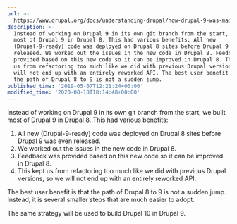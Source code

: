 ```yaml
---
url: >-
  https://www.drupal.org/docs/understanding-drupal/how-drupal-9-was-made-and-what-is-included/how-and-why-we-deprecated-code
description: >-
  Instead of working on Drupal 9 in its own git branch from the start, we built
  most of Drupal 9 in Drupal 8. This had various benefits: All new
  (Drupal-9-ready) code was deployed on Drupal 8 sites before Drupal 9 was even
  released. We worked out the issues in the new code in Drupal 8. Feedback was
  provided based on this new code so it can be improved in Drupal 8. This kept
  us from refactoring too much like we did with previous Drupal versions, so we
  will not end up with an entirely reworked API. The best user benefit is that
  the path of Drupal 8 to 9 is not a sudden jump.
published_time: '2019-05-07T12:21:24+00:00'
modified_time: '2020-08-18T18:14:48+00:00'
---
```

Instead of working on Drupal 9 in its own git branch from the start, we built most of Drupal 9 in Drupal 8\. This had various benefits:

1. All new (Drupal-9-ready) code was deployed on Drupal 8 sites before Drupal 9 was even released.
2. We worked out the issues in the new code in Drupal 8.
3. Feedback was provided based on this new code so it can be improved in Drupal 8.
4. This kept us from refactoring too much like we did with previous Drupal versions, so we will not end up with an entirely reworked API.

The best user benefit is that the path of Drupal 8 to 9 is not a sudden jump. Instead, it is several smaller steps that are much easier to adopt.

The same strategy will be used to build Drupal 10 in Drupal 9.